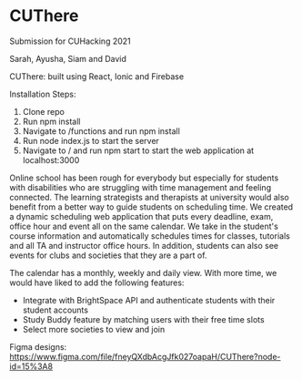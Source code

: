 # CUThere
Submission for CUHacking 2021

Sarah, Ayusha, Siam and David

CUThere: built using React, Ionic and Firebase

Installation Steps:
1. Clone repo
2. Run npm install
3. Navigate to /functions and run npm install
4. Run node index.js to start the server
5. Navigate to / and run npm start to start the web application at localhost:3000


Online school has been rough for everybody but especially for students with disabilities who are struggling with time management and feeling connected. The learning strategists and therapists at university would also benefit from a better way to guide students on scheduling time. We created a dynamic scheduling web application that puts every deadline, exam, office hour and event all on the same calendar. We take in the student's course information and automatically schedules times for classes, tutorials and all TA and instructor office hours. In addition, students can also see events for clubs and societies that they are a part of. 

The calendar has a monthly, weekly and daily view. With more time, we would have liked to add the following features:
- Integrate with BrightSpace API and authenticate students with their student accounts 
- Study Buddy feature by matching users with their free time slots
- Select more societies to view and join

Figma designs: 
https://www.figma.com/file/fneyQXdbAcgJfk027oapaH/CUThere?node-id=15%3A8
